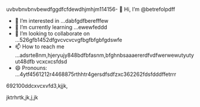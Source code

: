 uvbvbnvbnvbewdfggdfcfdewdhjmhjm114156- 👋 Hi, I’m @betrefolpdff
- 👀 I’m interested in ...dabfgdfberefffew
- 🌱 I’m currently learning ...ewewfeddd
- 💞️ I’m looking to collaborate on ...526gfb1452dfgvcvcvcvgfbgfbfgbfgdswfe
- 📫 How to reach me ...adsrte8nm,hjeryujy848bdfbfasnm,bfghnbsaaaererdfvdfwerwewutyutyut48dfb vcxcxcsfdsd
- 😄 Pronouns: ...4ytf4561212r4468875rthhtr4gersdfsdfzxc362262fdsfdddffetrrr
<!---5454sdf7887rgr6338588egrerfdassaddcds
betrefolp/betrefolp is a ✨ special ✨ repository because itfghs `README.md` (this file) appears on qweqweyourhfmmmGitHub profile.2ghjmngrefffbnnervdsvhngdszxczxc
You can click the Preview link to take a look atwre your2363xcvsevbnewwegtrhrthtrhgfgewffefewhtgf
changes.225959441413333yeer
--->692100ddcxvcxvfd3,kjjk,
jktrhrtk,jk,j,jk

